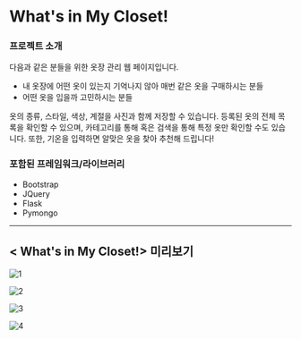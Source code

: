 # What's in My Closet!

### 프로젝트 소개

다음과 같은 분들을 위한 옷장 관리 웹 페이지입니다.
* 내 옷장에 어떤 옷이 있는지 기억나지 않아 매번 같은 옷을 구매하시는 분들
* 어떤 옷을 입을까 고민하시는 분들

옷의 종류, 스타일, 색상, 계절을 사진과 함께 저장할 수 있습니다. 등록된 옷의 전체 목록을 확인할 수 있으며, 카테고리를 통해 혹은 검색을 통해 특정 옷만 확인할 수도 있습니다. 또한, 기온을 입력하면 알맞은 옷을 찾아 추천해 드립니다!


### 포함된 프레임워크/라이브러리

* Bootstrap
* JQuery
* Flask
* Pymongo

<hr>

<h2> < What's in My Closet!> 미리보기 </h2>
  
  
![1](https://user-images.githubusercontent.com/88777740/153542367-59b1a6b9-87ae-40c8-b953-6d1a991c04e9.png)
  
![2](https://user-images.githubusercontent.com/88777740/153542370-127b17d1-5511-4934-a25f-b9801f144513.png)
  
![3](https://user-images.githubusercontent.com/88777740/153542373-0884751d-8532-4dc8-be62-032ecc790f14.png)
  
![4](https://user-images.githubusercontent.com/88777740/153542376-88c6ec36-77a8-408a-a7c3-b355b698f521.png)



